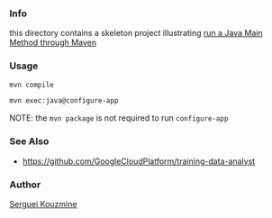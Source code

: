 ### Info

this directory contains a skeleton project illustrating [run a Java Main Method through Maven](https://www.baeldung.com/maven-java-main-method)

### Usage
```sh
mvn compile
```
```sh
mvn exec:java@configure-app
```
NOTE: the `mvn package` is not required to run `configure-app`

### See Also

  * https://github.com/GoogleCloudPlatform/training-data-analyst


### Author
[Serguei Kouzmine](kouzmine_serguei@yahoo.com)
